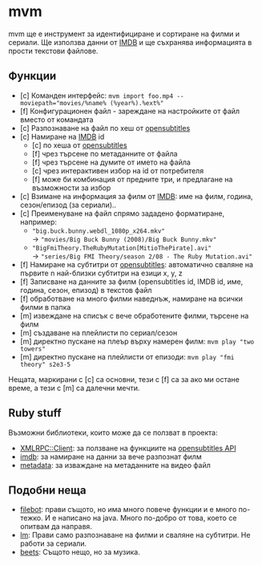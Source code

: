 mvm
===
mvm ще е инструмент за идентифициране и сортиране на филми и сериали.
Ще използва данни от [IMDB](http://imdb.com) и ще съхранява информацията в прости текстови файлове.

Функции
-------

- [c] Команден интерфейс:
  `mvm import foo.mp4 --moviepath="movies/%name% (%year%).%ext%"`
- [f] Конфигурационен файл - зареждане на настройките от файл вместо от командата
- [c] Разпознаване на файл по хеш от [opensubtitles](http://opensubtitles.org)
- [c] Намиране на [IMDB](http://imdb.com) id
    - [c] по хеша от [opensubtitles](http://opensubtitles.org)
    - [f] чрез търсене по метаданните от файла
    - [f] чрез търсене на думите от името на файла
    - [c] чрез интерактивен избор на id от потребителя
    - [f] може би комбинация от предните три, и предлагане на възможности за избор
- [c] Взимане на информация за филм от [IMDB](http://imdb.com): име на филм,
  година, сезон/епизод (за сериали)..
- [c] Преименуване на файл спрямо зададено форматиране, например:
    - `"big.buck.bunny.webdl_1080p_x264.mkv"`   
       -> `"movies/Big Buck Bunny (2008)/Big Buck Bunny.mkv"`
    - `"BigFmiTheory.TheRubyMutation[MitioThePirate].avi"`  
       -> `"series/Big FMI Theory/season 2/08 - The Ruby Mutation.avi"`
- [f] Намиране на субтитри от [opensubtitles](http://opensubtitles.org): автоматично
  сваляне на първите n най-близки субтитри на езици x, y, z
- [f] Записване на данните за филм (opensubtitles id, IMDB id, име, година, сезон,
  епизод) в текстов файл
- [f] обработване на много филми наведнъж, намиране на всички филми в папка
- [m] извеждане на списък с вече обработените филми, търсене на филм
- [m] създаване на плейлисти по сериал/сезон
- [m] директно пускане на плеър върху намерен филм: `mvm play "two towers"`
- [m] директно пускане на плейлисти от епизоди: `mvm play "fmi theory" s2e3-5`

Нещата, маркирани с [c] са основни, тези с [f] са за ако ми остане време,
а тези с [m] са далечни мечти.

Ruby stuff
----------
Възможни библиотеки, които може да се ползват в проекта:

- [XMLRPC::Client](http://www.ruby-doc.org/stdlib-2.1.5/libdoc/xmlrpc/rdoc/XMLRPC/Client.html):
  за ползване на функциите на [opensubtitles API](http://trac.opensubtitles.org/projects/opensubtitles/wiki/XMLRPC#CheckMovieHash2)
- [imdb](https://github.com/ariejan/imdb): за намиране на данни за вече
  разпознат филм
- [metadata](https://github.com/kig/metadata): за изваждане на метаданните на
  видео файл

Подобни неща
------------

- [filebot](http://www.filebot.net/): прави същото, но има много повече функции
  и е много по-тежко. И е написано на java.  Много по-добро от това,
  което се опитвам да направя.
- [lm](https://github.com/RedRise/lm/blob/master/lm.py): Прави само разпознаване
  на филми и сваляне на субтитри. Не работи за сериали.
- [beets](http://beets.radbox.org/): Същото нещо, но за музика.
